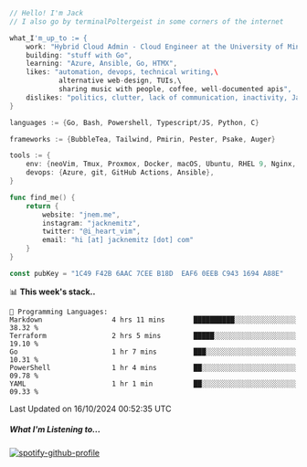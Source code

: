 ```go
// Hello! I'm Jack
// I also go by terminalPoltergeist in some corners of the internet

what_I'm_up_to := {
    work: "Hybrid Cloud Admin - Cloud Engineer at the University of Minnesota",
    building: "stuff with Go",
    learning: "Azure, Ansible, Go, HTMX",
    likes: "automation, devops, technical writing,\
            alternative web-design, TUIs,\
            sharing music with people, coffee, well-documented apis",
    dislikes: "politics, clutter, lack of communication, inactivity, Java",
}

languages := {Go, Bash, Powershell, Typescript/JS, Python, C}

frameworks := {BubbleTea, Tailwind, Pmirin, Pester, Psake, Auger}

tools := {
    env: {neoVim, Tmux, Proxmox, Docker, macOS, Ubuntu, RHEL 9, Nginx, DigitalOcean, Cloudflare},
    devops: {Azure, git, GitHub Actions, Ansible},
}

func find_me() {
    return {
        website: "jnem.me",
        instagram: "jacknemitz",
        twitter: "@i_heart_vim",
        email: "hi [at] jacknemitz [dot] com"
    }
}

const pubKey = "1C49 F42B 6AAC 7CEE B18D  EAF6 0EEB C943 1694 A88E"
```

<!--START_SECTION:waka-->
📊 **This week's stack..** 

```text
💬 Programming Languages: 
Markdown                 4 hrs 11 mins       ██████████░░░░░░░░░░░░░░░   38.32 % 
Terraform                2 hrs 5 mins        █████░░░░░░░░░░░░░░░░░░░░   19.10 % 
Go                       1 hr 7 mins         ███░░░░░░░░░░░░░░░░░░░░░░   10.31 % 
PowerShell               1 hr 4 mins         ██░░░░░░░░░░░░░░░░░░░░░░░   09.78 % 
YAML                     1 hr 1 min          ██░░░░░░░░░░░░░░░░░░░░░░░   09.33 % 
```


 Last Updated on 16/10/2024 00:52:35 UTC
<!--END_SECTION:waka-->

##### What I'm Listening to...

[![spotify-github-profile](https://jnem.me/listening-item?maxAge=2592000)](https://jnem.me/listening)
